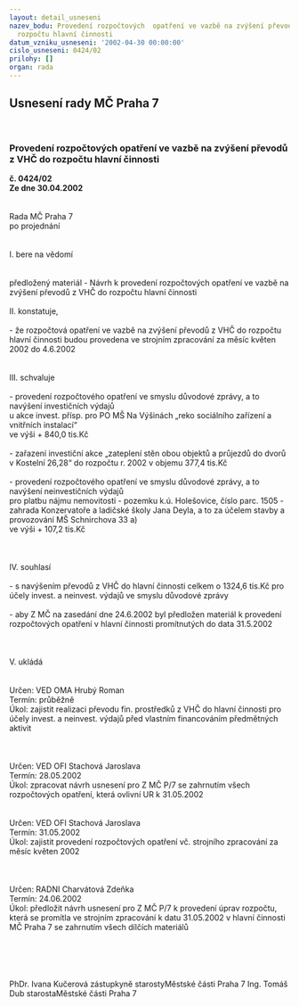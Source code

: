 ```yaml
---
layout: detail_usneseni
nazev_bodu: Provedení rozpočtových  opatření ve vazbě na zvýšení převodů z VHČ do
  rozpočtu hlavní činnosti
datum_vzniku_usneseni: '2002-04-30 00:00:00'
cislo_usneseni: 0424/02
prilohy: []
organ: rada
---
```

<div id="ucUsn_pList" class="usn">
	<span><h2>Usnesení rady MČ Praha 7 </h2>
<br></span><div class="standBody">
<span><h3>Provedení rozpočtových  opatření ve vazbě na zvýšení převodů z VHČ do rozpočtu hlavní činnosti</h3></span><div class="center">
		<strong>č. 0424/02</strong><br>
	</div>
<div class="center">
		<strong>Ze dne 30.04.2002</strong><br><br>
	</div>
<br>Rada MČ Praha 7<br>po projednání<br><br><br>I.	bere na vědomí<br><br> <br>předložený materiál - Návrh k provedení rozpočtových opatření ve vazbě na zvýšení převodů z VHČ do rozpočtu hlavní činnosti<br><br>II.	konstatuje,<br><br>- že rozpočtová opatření ve vazbě na zvýšení převodů z VHČ do rozpočtu hlavní činnosti budou provedena ve strojním zpracování za měsíc květen 2002 do 4.6.2002<br><br><br>III.	schvaluje <br><br>- provedení rozpočtového opatření ve smyslu důvodové zprávy, a to navýšení investičních výdajů<br>u akce invest. přísp. pro PO MŠ Na Výšinách „reko sociálního zařízení a vnitřních instalací“<br>ve výši + 840,0 tis.Kč<br><br>- zařazení investiční akce „zateplení stěn obou objektů a průjezdů do dvorů v Kostelní 26,28“  do rozpočtu r. 2002 v objemu 377,4 tis.Kč<br><br>- provedení rozpočtového opatření ve smyslu důvodové zprávy, a to navýšení neinvestičních výdajů<br>pro  platbu nájmu nemovitosti - pozemku k.ú. Holešovice, číslo parc. 1505 - zahrada Konzervatoře a ladičské  školy  Jana  Deyla, a to  za  účelem  stavby  a  provozování  MŠ  Schnirchova  33 a)<br>ve výši + 107,2 tis.Kč<br><br><br><br>IV.	souhlasí <br><br>- s navýšením převodů z VHČ do hlavní činnosti celkem o 1324,6 tis.Kč pro účely invest. a neinvest. výdajů ve smyslu důvodové zprávy <br><br>- aby  Z MČ na zasedání dne 24.6.2002 byl předložen materiál k provedení rozpočtových opatření v hlavní činnosti promítnutých do data 31.5.2002<br><br><br><br>V.	ukládá <br><br> <br>Určen:	VED OMA Hrubý Roman<br>Termín: průběžně<br>Úkol:	zajistit realizaci převodu fin. prostředků z VHČ do hlavní činnosti pro účely invest. a neinvest. výdajů před vlastním financováním předmětných aktivit<br> <br><br> <br>Určen:	VED OFI Stachová Jaroslava<br>Termín: 28.05.2002<br>Úkol:	zpracovat návrh usnesení pro Z MČ P/7 se zahrnutím všech rozpočtových opatření, která ovlivní UR k 31.05.2002<br> <br> <br>Určen:	VED OFI Stachová Jaroslava<br>Termín: 31.05.2002<br>Úkol:	zajistit provedení rozpočtových opatření vč. strojního zpracování za měsíc květen 2002<br> <br><br> <br>Určen:	RADNI Charvátová Zdeňka<br>Termín: 24.06.2002<br>Úkol:	předložit návrh usnesení pro Z MČ P/7  k provedení úprav rozpočtu, která se promítla ve strojním zpracování  k datu 31.05.2002 v hlavní činnosti MČ Praha 7  se zahrnutím  všech dílčích materiálů<br> <br><br><br> <br>	<br>PhDr. Ivana Kučerová zástupkyně starostyMěstské části Praha 7	Ing. Tomáš Dub starostaMěstské části Praha 7<br>	<br><br>
</div>
</div>